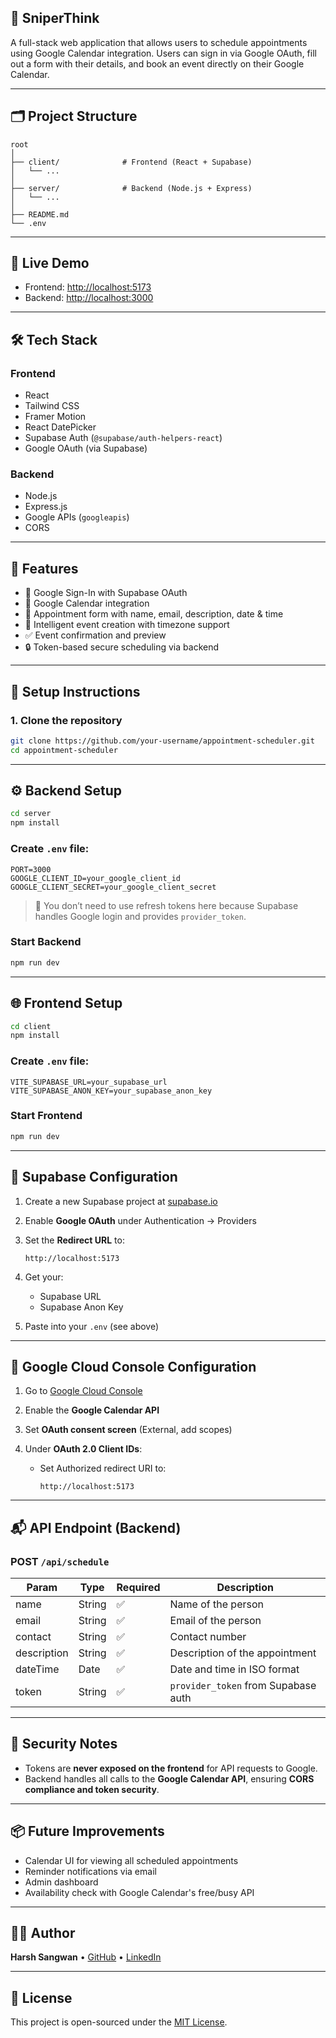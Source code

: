 ## 📅 SniperThink

A full-stack web application that allows users to schedule appointments using Google Calendar integration. Users can sign in via Google OAuth, fill out a form with their details, and book an event directly on their Google Calendar.

---

## 🗂️ Project Structure

```
root
│
├── client/              # Frontend (React + Supabase)
│   └── ...
│
├── server/              # Backend (Node.js + Express)
│   └── ...
│
├── README.md
└── .env
```

---

## 🔗 Live Demo

- Frontend: [http://localhost:5173](http://localhost:5173)
- Backend: [http://localhost:3000](http://localhost:3000)

---

## 🛠️ Tech Stack

### Frontend

- React
- Tailwind CSS
- Framer Motion
- React DatePicker
- Supabase Auth (`@supabase/auth-helpers-react`)
- Google OAuth (via Supabase)

### Backend

- Node.js
- Express.js
- Google APIs (`googleapis`)
- CORS

---

## 🚀 Features

- 🔐 Google Sign-In with Supabase OAuth
- 📆 Google Calendar integration
- 📝 Appointment form with name, email, description, date & time
- 🧠 Intelligent event creation with timezone support
- ✅ Event confirmation and preview
- 🔒 Token-based secure scheduling via backend

---

## 🔧 Setup Instructions

### 1. Clone the repository

```bash
git clone https://github.com/your-username/appointment-scheduler.git
cd appointment-scheduler
```

---

## ⚙️ Backend Setup

```bash
cd server
npm install
```

### Create `.env` file:

```env
PORT=3000
GOOGLE_CLIENT_ID=your_google_client_id
GOOGLE_CLIENT_SECRET=your_google_client_secret
```

> 📝 You don’t need to use refresh tokens here because Supabase handles Google login and provides `provider_token`.

### Start Backend

```bash
npm run dev
```

---

## 🌐 Frontend Setup

```bash
cd client
npm install
```

### Create `.env` file:

```env
VITE_SUPABASE_URL=your_supabase_url
VITE_SUPABASE_ANON_KEY=your_supabase_anon_key
```

### Start Frontend

```bash
npm run dev
```

---

## 📌 Supabase Configuration

1. Create a new Supabase project at [supabase.io](https://supabase.io)

2. Enable **Google OAuth** under Authentication → Providers

3. Set the **Redirect URL** to:

   ```
   http://localhost:5173
   ```

4. Get your:

   - Supabase URL
   - Supabase Anon Key

5. Paste into your `.env` (see above)

---

## 📅 Google Cloud Console Configuration

1. Go to [Google Cloud Console](https://console.cloud.google.com/)
2. Enable the **Google Calendar API**
3. Set **OAuth consent screen** (External, add scopes)
4. Under **OAuth 2.0 Client IDs**:

   - Set Authorized redirect URI to:

     ```
     http://localhost:5173
     ```

---

## 📬 API Endpoint (Backend)

### POST `/api/schedule`

| Param       | Type   | Required | Description                         |
| ----------- | ------ | -------- | ----------------------------------- |
| name        | String | ✅       | Name of the person                  |
| email       | String | ✅       | Email of the person                 |
| contact     | String | ✅       | Contact number                      |
| description | String | ✅       | Description of the appointment      |
| dateTime    | Date   | ✅       | Date and time in ISO format         |
| token       | String | ✅       | `provider_token` from Supabase auth |

---

## 🔐 Security Notes

- Tokens are **never exposed on the frontend** for API requests to Google.
- Backend handles all calls to the **Google Calendar API**, ensuring **CORS compliance and token security**.

---

## 📦 Future Improvements

- Calendar UI for viewing all scheduled appointments
- Reminder notifications via email
- Admin dashboard
- Availability check with Google Calendar's free/busy API

---

## 🧑‍💻 Author

**Harsh Sangwan**
• [GitHub](https://github.com/harsh-sangwan2002) 
• [LinkedIn](https://www.linkedin.com/in/harsh-sangwan2002)

---

## 🪪 License

This project is open-sourced under the [MIT License](LICENSE).